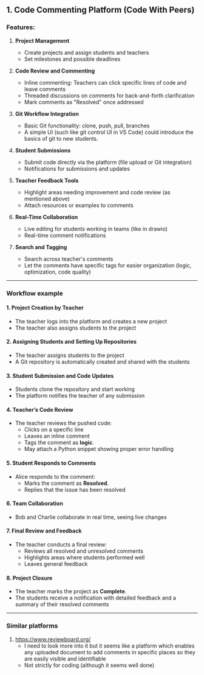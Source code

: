 ## 1. Code Commenting Platform (Code With Peers)

### Features:

1. **Project Management**

    - Create projects and assign students and teachers
    - Set milestones and possible deadlines

2. **Code Review and Commenting**

    - Inline commenting: Teachers can click specific lines of code and leave comments
    - Threaded discussions on comments for back-and-forth clarification
    - Mark comments as "Resolved" once addressed

3. **Git Workflow Integration**

    - Basic Git functionality: clone, push, pull, branches
    - A simple UI (such like git control UI in VS Code) could introduce the basics of git to new students.

4. **Student Submissions**

    - Submit code directly via the platform (file upload or Git integration)
    - Notifications for submissions and updates

5. **Teacher Feedback Tools**

    - Highlight areas needing improvement and code review (as mentioned above)
    - Attach resources or examples to comments

6. **Real-Time Collaboration**

    - Live editing for students working in teams (like in drawio)
    - Real-time comment notifications

7. **Search and Tagging**
    - Search across teacher's comments
    - Let the comments have specific tags for easier organization (logic, optimization, code quality)

---

### Workflow example

#### 1. **Project Creation by Teacher**

-   The teacher logs into the platform and creates a new project
-   The teacher also assigns students to the project

#### 2. **Assigning Students and Setting Up Repositories**

-   The teacher assigns students to the project
-   A Git repository is automatically created and shared with the students

#### 3. **Student Submission and Code Updates**

-   Students clone the repository and start working
-   The platform notifies the teacher of any submission

#### 4. **Teacher’s Code Review**

-   The teacher reviews the pushed code:
    -   Clicks on a specific line
    -   Leaves an inline comment
    -   Tags the comment as **logic**.
    -   May attach a Python snippet showing proper error handling

#### 5. **Student Responds to Comments**

-   Alice responds to the comment:
    -   Marks the comment as **Resolved**.
    -   Replies that the issue has been resolved

#### 6. **Team Collaboration**

-   Bob and Charlie collaborate in real time, seeing live changes

#### 7. **Final Review and Feedback**

-   The teacher conducts a final review:
    -   Reviews all resolved and unresolved comments
    -   Highlights areas where students performed well
    -   Leaves general feedback

#### 8. **Project Closure**

-   The teacher marks the project as **Complete**.
-   The students receive a notification with detailed feedback and a summary of their resolved comments

---

### Similar platforms

1. https://www.reviewboard.org/
    - I need to look more into it but it seems like a platform which enables any uploaded document to add comments in specific places so they are easily visible and identifiable
    - Not strictly for coding (although it seems well done)
